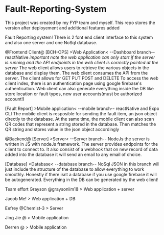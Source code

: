 # Fault-Reporting-System
This project was created by my FYP team and myself. This repo stores the version after deployement and additional features added

Fault Reporting system!
There is 2 font end client interface to this system and also one server and one NoSql database.

@Frontend Client@
[BCH-OPS] >Web Application< --Dashboard branch-- reactNative
*important note the web application can only start if the server is running and the API endpoints in the web client is correctly pointed at the server*
The web client allows users to retrieve the various objects in the database and display them. The web client consumes the API from the server.
The client allows for GET PUT POST and DELETE
To access the web client index, there is an authentication page using google firebase's authentication. 
Web client can also generate everything inside the DB like store location or fault types, new user accounts(must be authorized account!)

[Fault Report] >Mobile application< --mobile branch-- reactNative and Expo CLI
The mobile client is resposible for sending the fault item, an json object directly to the database.
At the same time, the mobile client can also scan QR codes that represent a string stored in the database. Then matches the QR string and stores value in the json object accordingly

@Backend@
[Server] >Server< --Server branch-- NodeJs
the server is written in JS with nodeJs framework. The server provides endpoints for the client to connect to. 
It also consist of a webhook that on new record of data added into the database it will send an email to any email of choice.

[Database] >Database< --database branch-- NoSql JSON
in this branch will just include the structure of the database to allow everything to work smoothly.
Honestly if there isnt a database if you use google firebase it will be autogenerated.
Everything in the DB can be generated by the web client!

Team effort
Grayson   @graysonlim18   > Web application + server

Jacob     Me!             > Web application + DB 

Eefrey    @Chemist-3      > Server

Jing Jie  @   > Mobile application

Derren    @   > Mobile application
